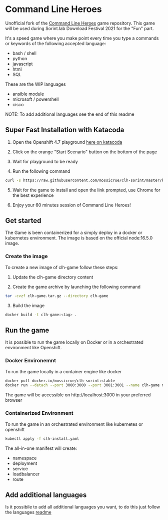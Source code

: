 # Command Line Heroes

Unofficial fork of the [Command Line Heroes](https://github.com/CommandLineHeroes/clh-bash) game repository.
This game will be used during Sorint.lab Download Festival 2021 for the "Fun" part.

It's a speed game where you make point every time you type a commands or keywords of the following accepted language:
- bash / shell
- python
- javascript
- html
- SQL

These are the WIP languages
- ansible module
- microsoft / powershell
- cisco

NOTE: To add additional languages see the end of this readme

## Super Fast Installation with Katacoda

1. Open the Openshift 4.7 playground [here on katacoda](https://www.katacoda.com/courses/openshift/playgrounds/openshift47)

2. Click on the orange "Start Scenario" button on the bottom of the page

3. Wait for playground to be ready

4. Run the following command
```bash
curl -s https://raw.githubusercontent.com/mossicrue/clh-sorint/master/k8s-install.sh | bash
```

5. Wait for the game to install and open the link prompted, use Chrome for the best experience

6. Enjoy your 60 minutes session of Command Line Heroes!

## Get started

The Game is been containerized for a simply deploy in a docker or kubernetes environment.
The image is based on the official node:16.5.0 image.

### Create the image

To create a new image of clh-game follow these steps:

1. Update the clh-game directory content

2. Create the game archive by launching the following command

```bash
tar -cvzf clh-game.tar.gz --directory clh-game
```

3. Build the image

```bash
docker build -t clh-game:<tag> .
```

## Run the game

It is possible to run the game locally on Docker or in a orchestrated environment like Openshift.

### Docker Environemnt

To run the game locally in a container engine like docker

```bash
docker pull docker.io/mossicrue/clh-sorint:stable
docker run --detach --port 3000:3000 --port 3001:3001 --name clh-game mossicrue/clh-sorint:stable
```

The game will be accessible on http://localhost:3000 in your preferred browser

### Containerized Environment

To run the game in an orchestrated environment like kubernetes or openshift

```bash
kubectl apply -f clh-install.yaml
```

The all-in-one manifest will create:
- namespace
- deployment
- service
- loadbalancer
- route

## Add additional languages

Is it possibile to add all additional languages you want, to do this just follow the languages [readme](clh-game/assets/cmds/README.md)